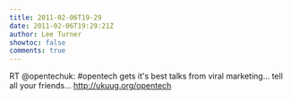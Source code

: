 ```yaml
---
title: 2011-02-06T19-29
date: 2011-02-06T19:29:21Z
author: Lee Turner
showtoc: false
comments: true
---
```


RT @opentechuk: #opentech gets it's best talks from viral marketing... tell all your friends... http://ukuug.org/opentech

